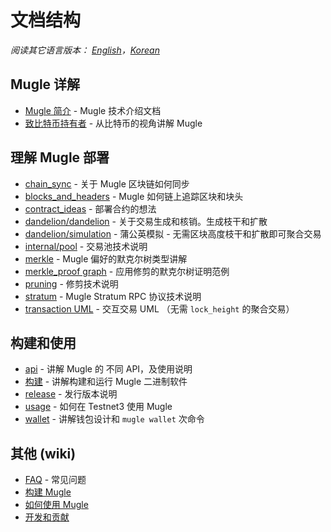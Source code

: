 # 文档结构

*阅读其它语言版本： [English](../table_of_contents.md)，[Korean](table_of_contents_KR.md)*

## Mugle 详解

- [Mugle 简介](intro.md) - Mugle 技术介绍文档
- [致比特币持有者](mugle4bitcoiners_ZH-CN.md) - 从比特币的视角讲解 Mugle

## 理解 Mugle 部署

- [chain_sync](chain/chain_sync.md) - 关于 Mugle 区块链如何同步
- [blocks_and_headers](chain/blocks_and_headers.md) - Mugle 如何链上追踪区块和块头
- [contract_ideas](contract_ideas.md) - 部署合约的想法
- [dandelion/dandelion](dandelion/dandelion.md) - 关于交易生成和核销。生成枝干和扩散
- [dandelion/simulation](dandelion/simulation.md) - 蒲公英模拟 - 无需区块高度枝干和扩散即可聚合交易
- [internal/pool](internal/pool.md) - 交易池技术说明
- [merkle](merkle_ZH-CN.md) - Mugle 偏好的默克尔树类型讲解
- [merkle_proof graph](merkle_proof/merkle_proof.png) - 应用修剪的默克尔树证明范例
- [pruning](pruning_ZH-CN.md) - 修剪技术说明
- [stratum](stratum.md) - Mugle Stratum RPC 协议技术说明
- [transaction UML](https://github.com/mugleproject/mugle-wallet/blob/master/doc/transaction/basic-transaction-wf.png) - 交互交易 UML （无需 `lock_height` 的聚合交易）

## 构建和使用

- [api](api/api.md) - 讲解 Mugle 的 不同 API，及使用说明
- [构建](build_ZH-CN.md) - 讲解构建和运行 Mugle 二进制软件
- [release](release_instruction.md) - 发行版本说明
- [usage](usage.md) - 如何在 Testnet3 使用 Mugle
- [wallet](wallet/usage.md) - 讲解钱包设计和 `mugle wallet` 次命令

## 其他  (wiki)

- [FAQ](https://github.com/mimblewimble/docs/wiki/FAQ) - 常见问题
- [构建 Mugle](https://github.com/mimblewimble/docs/wiki/Building)
- [如何使用 Mugle](https://github.com/mimblewimble/docs/wiki/How-to-use-mugle)
- [开发和贡献](https://github.com/mimblewimble/docs/wiki/Hacking-and-contributing)

